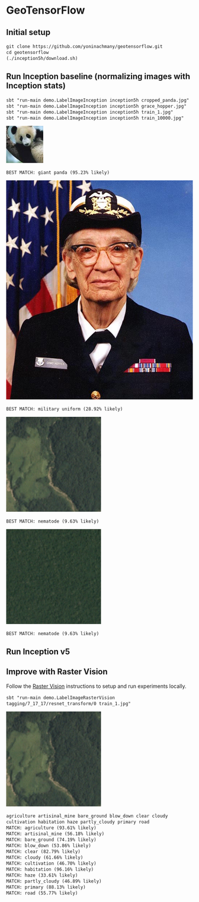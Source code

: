 GeoTensorFlow
=======================

## Initial setup

```console
git clone https://github.com/yoninachmany/geotensorflow.git
cd geotensorflow
(./inception5h/download.sh)
```

## Run Inception baseline (normalizing images with Inception stats)

```console
sbt "run-main demo.LabelImageInception inception5h cropped_panda.jpg"
sbt "run-main demo.LabelImageInception inception5h grace_hopper.jpg"
sbt "run-main demo.LabelImageInception inception5h train_1.jpg"
sbt "run-main demo.LabelImageInception inception5h train_10000.jpg"
```

![cropped panda](cropped_panda.jpg)
```
BEST MATCH: giant panda (95.23% likely)
```

![grace hopper](grace_hopper.jpg)
```
BEST MATCH: military uniform (28.92% likely)
```

![train 1](train_1.jpg)

```
BEST MATCH: nematode (9.63% likely)
```

![train 10000](train_10000.jpg)

```
BEST MATCH: nematode (9.63% likely)
```

## Run Inception v5


## Improve with Raster Vision

Follow the [Raster Vision](https://github.com/azavea/raster-vision) instructions to setup and run experiments locally.

```console
sbt "run-main demo.LabelImageRasterVision tagging/7_17_17/resnet_transform/0 train_1.jpg"
```

![Kaggle image](train_1.jpg)

```
agriculture artisinal_mine bare_ground blow_down clear cloudy cultivation habitation haze partly_cloudy primary road 
MATCH: agriculture (93.61% likely)
MATCH: artisinal_mine (56.18% likely)
MATCH: bare_ground (74.19% likely)
MATCH: blow_down (53.86% likely)
MATCH: clear (82.79% likely)
MATCH: cloudy (61.66% likely)
MATCH: cultivation (46.70% likely)
MATCH: habitation (96.16% likely)
MATCH: haze (33.61% likely)
MATCH: partly_cloudy (46.89% likely)
MATCH: primary (88.13% likely)
MATCH: road (55.77% likely)
```
